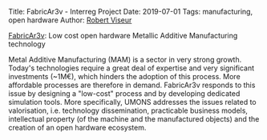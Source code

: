 Title: FabricAr3v - Interreg Project
Date: 2019-07-01
Tags: manufacturing, open hardware
Author: [Robert Viseur](mailto://robert.viseur@umons.ac.be)

[FabricAr3v](https://www.interreg-fwvl.eu/fr/fabricar3v): Low cost open hardware Metallic Additive Manufacturing technology

Metal Additive Manufacturing (MAM) is a sector in very strong growth. Today's technologies require a great deal of expertise and very significant investments (~1M€), which hinders the adoption of this process. More affordable processes are therefore in demand. FabricAr3v responds to this issue by designing a "low-cost" process and by developing dedicated simulation tools. More specifically, UMONS addresses the issues related to valorisation, i.e. technology dissemination, practicable business models, intellectual property (of the machine and the manufactured objects) and the creation of an open hardware ecosystem.

